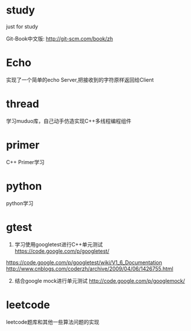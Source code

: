 study
=====

just for study

Git-Book中文版: http://git-scm.com/book/zh


Echo
==========
实现了一个简单的echo Server,把接收到的字符原样返回给Client


thread
==========
学习muduo库，自己动手仿造实现C++多线程编程组件


primer
==========
C++ Primer学习


python
==========
python学习

gtest
==========
1. 学习使用googletest进行C++单元测试
https://code.google.com/p/googletest/

https://code.google.com/p/googletest/wiki/V1_6_Documentation
http://www.cnblogs.com/coderzh/archive/2009/04/06/1426755.html

2. 结合google mock进行单元测试
http://code.google.com/p/googlemock/

leetcode
==========
leetcode题库和其他一些算法问题的实现

